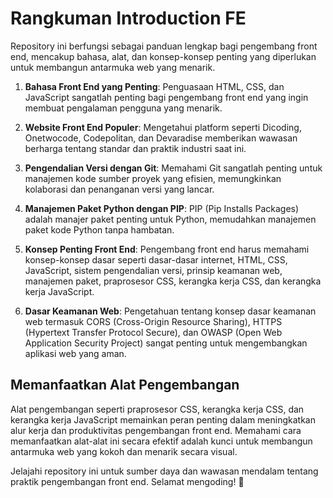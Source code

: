 # Rangkuman Introduction FE

Repository ini berfungsi sebagai panduan lengkap bagi pengembang front end, mencakup bahasa, alat, dan konsep-konsep penting yang diperlukan untuk membangun antarmuka web yang menarik.

1. **Bahasa Front End yang Penting**: Penguasaan HTML, CSS, dan JavaScript sangatlah penting bagi pengembang front end yang ingin membuat pengalaman pengguna yang menarik.

2. **Website Front End Populer**: Mengetahui platform seperti Dicoding, Onetwocode, Codepolitan, dan Devaradise memberikan wawasan berharga tentang standar dan praktik industri saat ini.

3. **Pengendalian Versi dengan Git**: Memahami Git sangatlah penting untuk manajemen kode sumber proyek yang efisien, memungkinkan kolaborasi dan penanganan versi yang lancar.

4. **Manajemen Paket Python dengan PIP**: PIP (Pip Installs Packages) adalah manajer paket penting untuk Python, memudahkan manajemen paket kode Python tanpa hambatan.

5. **Konsep Penting Front End**: Pengembang front end harus memahami konsep-konsep dasar seperti dasar-dasar internet, HTML, CSS, JavaScript, sistem pengendalian versi, prinsip keamanan web, manajemen paket, praprosesor CSS, kerangka kerja CSS, dan kerangka kerja JavaScript.

6. **Dasar Keamanan Web**: Pengetahuan tentang konsep dasar keamanan web termasuk CORS (Cross-Origin Resource Sharing), HTTPS (Hypertext Transfer Protocol Secure), dan OWASP (Open Web Application Security Project) sangat penting untuk mengembangkan aplikasi web yang aman.

## Memanfaatkan Alat Pengembangan

Alat pengembangan seperti praprosesor CSS, kerangka kerja CSS, dan kerangka kerja JavaScript memainkan peran penting dalam meningkatkan alur kerja dan produktivitas pengembangan front end. Memahami cara memanfaatkan alat-alat ini secara efektif adalah kunci untuk membangun antarmuka web yang kokoh dan menarik secara visual.

Jelajahi repository ini untuk sumber daya dan wawasan mendalam tentang praktik pengembangan front end. Selamat mengoding! 🚀